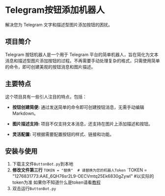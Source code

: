 # Telegram按钮添加机器人
解决您为 Telegram 文字和描述型图片添加按钮的困扰。

## 项目简介
Telegram 按钮机器人是一个用于 Telegram 平台的简单机器人，旨在简化为文本消息和描述型图片添加按钮的过程。不再需要手动处理复杂的格式，只需使用简单的命令，即可创建美观的按钮消息和图片描述。

## 主要特点
这个项目具有一些引人注目的特点，包括：

- **按钮创建简便:** 通过发送简单的命令即可创建按钮消息，无需手动编辑 Markdown。

- **图片描述支持:** 项目不仅支持文本消息，还支持在图片上添加描述和按钮。

- **灵活配置:** 可根据需要配置按钮的样式、链接和功能。

## 安装与使用
1. 下载主文件`ButtonBot.py`到本地
2. **修改文件第三行**
`TOKEN = "替换"  # 请替换为您的机器人Token`
`TOKEN = "1276831773:AAE_6QH76sr2L9-OECVmtq25Ek6830gZywI"   #以实际的token为准
如果你不知道什么是token请看[教程](https://clox.nu/blog/brief-tutorial-on-telegram-bot-i/)
3. 双击运行`ButtonBot.py`


